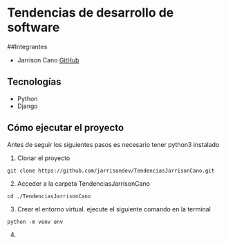 # Tendencias de desarrollo de software

##Integrantes
- Jarrison Cano [GitHub](https://github.jarrison.dev)


## Tecnologías
- Python
- Django


## Cómo ejecutar el proyecto
Antes de seguir los siguientes pasos es necesario tener python3 instalado
1. Clonar el proyecto
```
git clone https://github.com/jarrisondev/TendenciasJarrisonCano.git
```
2. Acceder a la carpeta TendenciasJarrisonCano

```
cd ./TendenciasJarrisonCano
```

3. Crear el entorno virtual. ejecute el siguiente comando en la terminal
```
python -m venv env
```

4.

